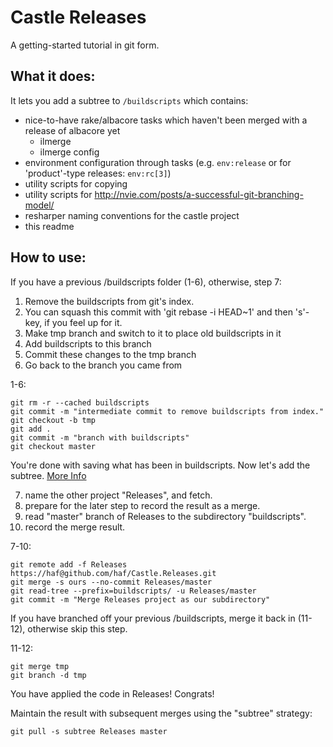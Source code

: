 # Castle Releases

A getting-started tutorial in git form. 

## What it does:

It lets you add a subtree to `/buildscripts` which contains:

 * nice-to-have rake/albacore tasks which haven't been merged with a release of albacore yet
   * ilmerge
   * ilmerge config
 * environment configuration through tasks (e.g. `env:release` or for 'product'-type releases: `env:rc[3]`)
 * utility scripts for copying
 * utility scripts for http://nvie.com/posts/a-successful-git-branching-model/
 * resharper naming conventions for the castle project
 * this readme
 
## How to use:

 If you have a previous /buildscripts folder (1-6), otherwise, step 7:

 1. Remove the buildscripts from git's index.
 2. You can squash this commit with 'git rebase -i HEAD~1' and then 's'-key, if you feel up for it.
 3. Make tmp branch and switch to it to place old buildscripts in it
 4. Add buildscripts to this branch
 5. Commit these changes to the tmp branch
 6. Go back to the branch you came from
 
1-6:

```
git rm -r --cached buildscripts
git commit -m "intermediate commit to remove buildscripts from index."
git checkout -b tmp
git add .
git commit -m "branch with buildscripts"
git checkout master
```

 You're done with saving what has been in buildscripts. Now let's add the subtree.
 [More Info](http://www.kernel.org/pub/software/scm/git/docs/howto/using-merge-subtree.html)
 
<ol>
	<li value="7">name the other project "Releases", and fetch.</li>
	<li>prepare for the later step to record the result as a merge.</li>
	<li>read "master" branch of Releases to the subdirectory "buildscripts".</li>
	<li>record the merge result.</li>
</ol>
 
7-10:
 
```
git remote add -f Releases https://haf@github.com/haf/Castle.Releases.git 
git merge -s ours --no-commit Releases/master 
git read-tree --prefix=buildscripts/ -u Releases/master 
git commit -m "Merge Releases project as our subdirectory"
```

 If you have branched off your previous /buildscripts, merge it back in (11-12), otherwise skip this step.

11-12:

```
git merge tmp
git branch -d tmp
```
 
 You have applied the code in Releases! Congrats!
 
 Maintain the result with subsequent merges using the "subtree" strategy:

```
git pull -s subtree Releases master
```